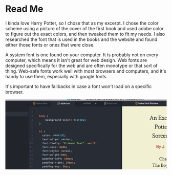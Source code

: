 
<h1>Read Me</h1>

<p>I kinda love Harry Potter, so I chose that as my excerpt.
I chose the color scheme using a picture of the cover
of the first book and used adobe color to figure out
the exact colors, and then tweaked them to fit my needs.
I also researched the font that is used in the books and the
website and found either those fonts or ones that were close.
</p>

<p>
A system font is one found on your computer. It is probably
not on every computer, which means it isn't great for web design.
Web fonts are designed specifically for the web and are often monotype or
that sort of thing. Web-safe fonts work well with most browsers and
computers, and it's handy to use them, especially with google fonts.</p>

<p>
It's important to have fallbacks in case a font won't load
on a specific browser.
</p>

<img src="./images/cycle.png" alt="screenshot">
